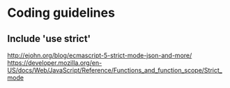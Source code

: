 # Coding guidelines

## Include 'use strict'
http://ejohn.org/blog/ecmascript-5-strict-mode-json-and-more/
https://developer.mozilla.org/en-US/docs/Web/JavaScript/Reference/Functions_and_function_scope/Strict_mode